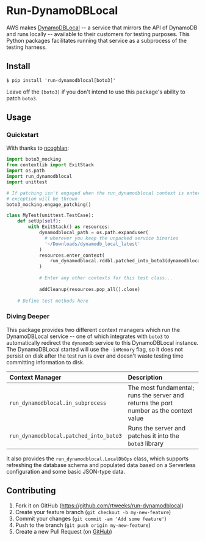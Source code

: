 # Run-DynamoDBLocal

AWS makes [DynamoDBLocal][ddbl] -- a service that mirrors the API of DynamoDB and runs locally -- available to their customers for testing purposes.  This Python packages facilitates running that service as a subprocess of the testing harness.

## Install

```console
$ pip install 'run-dynamodblocal[boto3]'
```

Leave off the `[boto3]` if you don't intend to use this package's ability to patch `boto3`.

## Usage

### Quickstart

With thanks to [ncoghlan](https://stackoverflow.com/a/45809502/160072):

```python
import boto3_mocking
from contextlib import ExitStack
import os.path
import run_dynamodblocal
import unittest

# If patching isn't engaged when the run_dynamodblocal context is entered, an
# exception will be thrown
boto3_mocking.engage_patching()

class MyTest(unittest.TestCase):
    def setUp(self):
        with ExitStack() as resources:
            dynamodblocal_path = os.path.expanduser(
              # wherever you keep the unpacked service binaries
              '~/Downloads/dynamodb_local_latest'
            )
            resources.enter_context(
                run_dynamodblocal.rddbl.patched_into_boto3(dynamodblocal_path)
            )
            
            # Enter any other contexts for this test class...
            
            addCleanup(resources.pop_all().close)
    
    # Define test methods here
```

### Diving Deeper

This package provides two different context managers which run the DynamoDBLocal service -- one of which integrates with `boto3` to automatically redirect the `dynamodb` service to this DynamoDBLocal instance.  The DynamoDBLocal started will use the `-inMemory` flag, so it does not persist on disk after the test run is over and doesn't waste testing time committing information to disk.

| Context Manager                        | Description |
| :------------------------------------- | :------------- |
| `run_dynamodblocal.in_subprocess`      | The most fundamental; runs the server and returns the port number as the context value |
| `run_dynamodblocal.patched_into_boto3` | Runs the server and patches it into the `boto3` library |

It also provides the `run_dynamodblocal.LocalDbOps` class, which supports refreshing the database schema and populated data based on a Serverless configuration and some basic JSON-type data.

## Contributing

1. Fork it on GitHub (https://github.com/rtweeks/run-dynamodblocal)
1. Create your feature branch (`git checkout -b my-new-feature`)
1. Commit your changes (`git commit -am 'Add some feature'`)
1. Push to the branch (`git push origin my-new-feature`)
1. Create a new Pull Request (on [GitHub](https://github.com))



[ddbl]: https://docs.aws.amazon.com/amazondynamodb/latest/developerguide/DynamoDBLocal.DownloadingAndRunning.html
